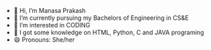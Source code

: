 - 👋 Hi, I’m Manasa Prakash
- 🔭 I’m currently pursuing my Bachelors of Engineering in CS&E
- 👀 I’m interested in CODING
- 🌱 I got some knowledge on HTML, Python, C and JAVA programing
- 😄 Pronouns: She/her

<!---
ManasaPrakash18/ManasaPrakash is a ✨ special ✨ repository because its `README.md` (this file) appears on your GitHub profile.
You can click the Preview link to take a look at your changes.
--->
